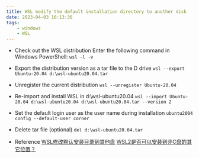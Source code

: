 ```yaml
---
title: WSL modify the default installation directory to another disk
date: 2023-04-03 16:13:30
tags:
    - windows
    - WSL
---
```

- Check out the WSL distribution
Enter the following command in Windows PowerShell:
`wsl -l -v`<!--more-->

- Export the distribution version as a tar file to the D drive
`wsl --export Ubuntu-20.04 d:\wsl-ubuntu20.04.tar`

- Unregister the current distribution
`wsl --unregister Ubuntu-20.04`

- Re-import and install WSL in d:\wsl-ubuntu20.04
`wsl --import Ubuntu-20.04 d:\wsl-ubuntu20.04 d:\wsl-ubuntu20.04.tar --version 2`

- Set the default login user as the user name during installation
`ubuntu2004 config --default-user corner`

- Delete tar file (optional)
`del d:\wsl-ubuntu20.04.tar`

- Reference
[WSL修改默认安装目录到其他盘](https://www.cnblogs.com/tl542475736/p/14855863.html) 
[WSL2是否可以安装到非C盘的其它位置？](https://answers.microsoft.com/zh-hans/windows/forum/all/wsl2%E6%98%AF%E5%90%A6%E5%8F%AF%E4%BB%A5%E5%AE%89/608a35fd-a8d6-40cc-854d-65bead8ef49d)

